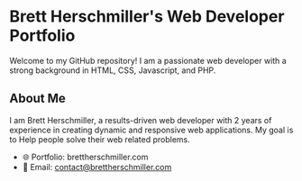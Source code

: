 # Brett Herschmiller's Web Developer Portfolio

Welcome to my GitHub repository! I am a passionate web developer with a strong background in HTML, CSS, Javascript, and PHP.

## About Me

I am Brett Herschmiller, a results-driven web developer with 2 years of experience in creating dynamic and responsive web applications. My goal is to Help people solve their web related problems.

- 🌐 Portfolio: brettherschmiller.com
- 📧 Email: contact@brettherschmiller.com
